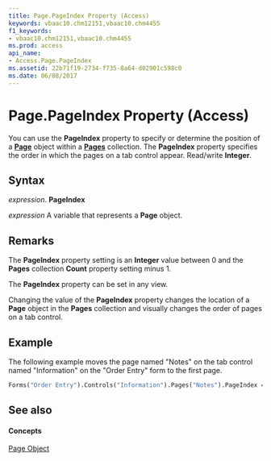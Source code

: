 ```yaml
---
title: Page.PageIndex Property (Access)
keywords: vbaac10.chm12151,vbaac10.chm4455
f1_keywords:
- vbaac10.chm12151,vbaac10.chm4455
ms.prod: access
api_name:
- Access.Page.PageIndex
ms.assetid: 22b71f19-2734-f735-8a64-d02901c598c0
ms.date: 06/08/2017
---
```



# Page.PageIndex Property (Access)

You can use the  **PageIndex** property to specify or determine the position of a **[Page](page-object-access.md)** object within a **[Pages](pages-object-access.md)** collection. The **PageIndex** property specifies the order in which the pages on a tab control appear. Read/write **Integer**.


## Syntax

 _expression_. **PageIndex**

 _expression_ A variable that represents a **Page** object.


## Remarks

The  **PageIndex** property setting is an **Integer** value between 0 and the **Pages** collection **Count** property setting minus 1.

The  **PageIndex** property can be set in any view.

Changing the value of the  **PageIndex** property changes the location of a **Page** object in the **Pages** collection and visually changes the order of pages on a tab control.


## Example

The following example moves the page named "Notes" on the tab control named "Information" on the "Order Entry" form to the first page.


```vb
Forms("Order Entry").Controls("Information").Pages("Notes").PageIndex = 0 
```


## See also


#### Concepts


[Page Object](page-object-access.md)

